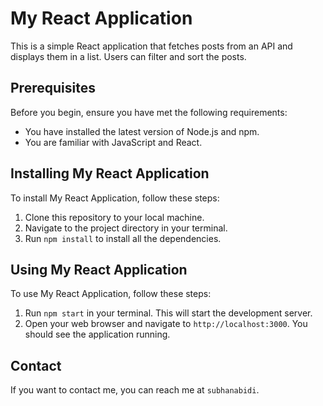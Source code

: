 # My React Application

This is a simple React application that fetches posts from an API and displays them in a list. Users can filter and sort the posts.

## Prerequisites

Before you begin, ensure you have met the following requirements:

* You have installed the latest version of Node.js and npm.
* You are familiar with JavaScript and React.

## Installing My React Application

To install My React Application, follow these steps:

1. Clone this repository to your local machine.
2. Navigate to the project directory in your terminal.
3. Run `npm install` to install all the dependencies.

## Using My React Application

To use My React Application, follow these steps:

1. Run `npm start` in your terminal. This will start the development server.
2. Open your web browser and navigate to `http://localhost:3000`. You should see the application running.

## Contact

If you want to contact me, you can reach me at `subhanabidi`.
